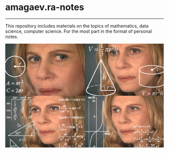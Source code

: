 # amagaev.ra-notes
***
This repository includes materials on the topics of mathematics, data science, computer science.
For the most part in the format of personal notes.

![](https://github.com/RodAmaga/amagaev.ra-notes/blob/8fb0aac0e7fde5f7569eba0e0facc0ea601bcf03/math-lady-formuly-zhenshina-meme.png)
